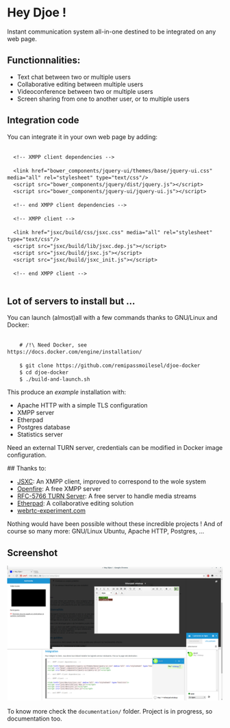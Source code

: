 # Hey Djoe !

Instant communication system all-in-one destined to be integrated on any web page.

## Functionnalities:
* Text chat between two or multiple users
* Collaborative editing between multiple users
* Videoconference between two or multiple users
* Screen sharing from one to another user, or to multiple users

## Integration code

You can integrate it in your own web page by adding:

```

  <!-- XMPP client dependencies -->

  <link href="bower_components/jquery-ui/themes/base/jquery-ui.css" media="all" rel="stylesheet" type="text/css"/>
  <script src="bower_components/jquery/dist/jquery.js"></script>
  <script src="bower_components/jquery-ui/jquery-ui.js"></script>

  <!-- end XMPP client dependencies -->

  <!-- XMPP client -->

  <link href="jsxc/build/css/jsxc.css" media="all" rel="stylesheet" type="text/css"/>
  <script src="jsxc/build/lib/jsxc.dep.js"></script>
  <script src="jsxc/build/jsxc.js"></script>
  <script src="jsxc/build/jsxc_init.js"></script>

  <!-- end XMPP client -->
  
```
 
## Lot of servers to install but ... 

You can launch (almost)all with a few commands thanks to GNU/Linux and Docker:

```

    # /!\ Need Docker, see https://docs.docker.com/engine/installation/
    
    $ git clone https://github.com/remipassmoilesel/djoe-docker
    $ cd djoe-docker
    $ ./build-and-launch.sh

```

This produce an *example* installation with:

* Apache HTTP with a simple TLS configuration
* XMPP server
* Etherpad 
* Postgres database
* Statistics server

Need an external TURN server, credentials can be modified in Docker image configuration.

## Thanks to:

* [JSXC](https://www.jsxc.org/): An XMPP client, improved to correspond to the wole system
* [Openfire](https://www.igniterealtime.org/projects/openfire/): A free XMPP server
* [RFC-5766 TURN Server](https://github.com/coturn/rfc5766-turn-server): A free server to handle media streams
* [Etherpad](http://etherpad.org/): A collaborative editing solution
* [webrtc-experiment.com](https://www.webrtc-experiment.com/)

Nothing would have been possible without these incredible projects !
And of course so many more: GNU/Linux Ubuntu, Apache HTTP, Postgres, ... 

## Screenshot

![Screenshot](var/www/djoe/images/screenshot_1.png)

To know more check the `documentation/` folder. Project is in progress, so documentation too.

